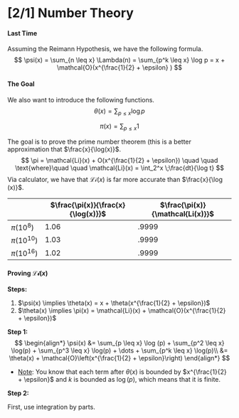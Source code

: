 # [2/1] Number Theory

#### Last Time

Assuming the Reimann Hypothesis, we have the following formula.
$$
\psi(x) = \sum_{n \leq x} \Lambda(n) = \sum_{p^k \leq x} \log p = x + \mathcal{O}(x^{\frac{1}{2} + \epsilon} )
$$

#### The Goal

We also want to introduce the following functions.
$$
\theta(x) = \sum_{p \leq x} \log p
$$

$$
\pi(x) = \sum_{p \leq x} 1
$$

The goal is to prove the prime number theorem (this is a better approximation that $\frac{x}{\log(x)}$. 
$$
\pi = \mathcal{Li}(x) + O(x^{\frac{1}{2} + \epsilon}) \quad \quad \text{where}\quad \quad  \mathcal{Li}(x) = \int_2^x \;\frac{dt}{\log t}
$$
Via calculator, we have that $\mathcal{Li}(x)$ is far more accurate than $\frac{x}{\log (x)}$. 

|                | $\frac{\pi(x)}{\frac{x}{\log(x)}}$ | $\frac{\pi(x)}{\mathcal{Li(x)}}$ |
| -------------- | ---------------------------------- | -------------------------------- |
| $\pi(10^8)$    | 1.06                               | .9999                            |
| $\pi(10^{10})$ | 1.03                               | .9999                            |
| $\pi(10^{16})$ | 1.02                               | .9999                            |

#### Proving $\mathcal{Li}(x)$ 

**Steps:**

1. $\psi(x) \implies \theta(x) = x + \theta(x^{\frac{1}{2} + \epsilon})$ 
2. $\theta(x) \implies \pi(x) = \mathcal{Li}(x) + \mathcal{O}(x^{\frac{1}{2} + \epsilon})$ 

**Step 1:**
$$
\begin{align*}
	\psi(x) &= \sum_{p \leq x} \log (p) + \sum_{p^2 \leq x} \log(p) + \sum_{p^3 \leq x} \log(p) + \dots + \sum_{p^k \leq x} \log(p)\\
	&= \theta(x) + \mathcal{O}\left(x^{\frac{1}{2} + \epsilon}\right)
\end{align*}
$$

- <u>Note</u>: You know that each term after $\theta(x)$ is bounded by $x^{\frac{1}{2} + \epsilon}$ and $k$ is bounded as $\log (p)$, which means that it is finite.

**Step 2:**

First, use integration by parts.